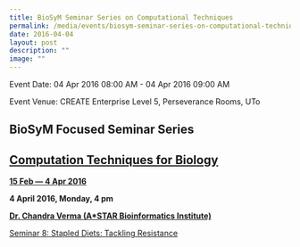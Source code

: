 ```yaml
---
title: BioSyM Seminar Series on Computational Techniques
permalink: /media/events/biosym-seminar-series-on-computational-techniques/
date: 2016-04-04
layout: post
description: ""
image: ""
---
```


Event Date: 04 Apr 2016 08:00 AM - 04 Apr 2016 09:00 AM

Event Venue: CREATE Enterprise Level 5, Perseverance Rooms, UTo

BioSyM Focused Seminar Series 
------------------------------

[Computation Techniques for Biology](http://web.mit.edu/smart/research/biosym/Computational%20Seminar%20Series.pdf)
-------------------------------------------------------------------------------------------------------------------

**[15 Feb — 4 Apr 2016  
](http://web.mit.edu/smart/research/biosym/Computational%20Seminar%20Series.pdf)**

**4 April 2016, Monday, 4 pm**

**[](http://web.mit.edu/smart/research/biosym/Lisa%20Tucker-Kellogg%20Seminar%2014%20Mar%202016.pdf)[Dr. Chandra Verma (A\*STAR Bioinformatics Institute)  
](http://web.mit.edu/smart/research/biosym/Dr%20Chandra%20Verma.pdf)**

[Seminar 8: Stapled Diets: Tackling Resistance](http://web.mit.edu/smart/research/biosym/Dr%20Chandra%20Verma.pdf)